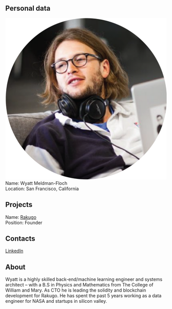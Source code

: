 ## Personal data
![ photo](../people/photo/wyatt_meldman-floch.png)  
Name: Wyatt Meldman-Floch  
Location: San Francisco, California  
## Projects 
Name: [Rakugo](../projects/rakugo.md)   
Position: Founder
## Contacts
[LinkedIn](https://www.linkedin.com/in/wlmeldmanfloch/)   
## About
Wyatt is a highly skilled back-end/machine learning engineer and systems architect – with a B.S in Physics and Mathematics from The College of William and Mary. As CTO he is leading the solidity and blockchain development for Rakugo. He has spent the past 5 years working as a data engineer for NASA and startups in silicon valley.